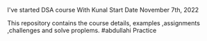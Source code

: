 I've started DSA course With Kunal
Start Date
November 7th, 2022

This repository contains the course details, examples ,assignments ,challenges and solve proplems.
#abdullahi Practice